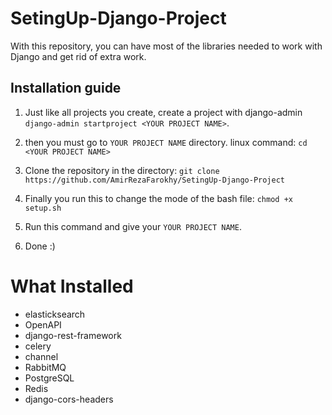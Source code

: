 # SetingUp-Django-Project
With this repository, you can have most of the libraries needed to work with Django and get rid of extra work. 


## Installation guide
1. Just like all projects you create, create a project with django-admin `django-admin startproject <YOUR PROJECT NAME>`. 

2. then you must go to `YOUR PROJECT NAME` directory. linux command: `cd <YOUR PROJECT NAME>`

3. Clone the repository in the directory: 
```git clone https://github.com/AmirRezaFarokhy/SetingUp-Django-Project```

4. Finally you run this to change the mode of the bash file: `chmod +x setup.sh`

5. Run this command and give your `YOUR PROJECT NAME`. 

6. Done :)


# What Installed
* elasticksearch
* OpenAPI
* django-rest-framework
* celery
* channel
* RabbitMQ
* PostgreSQL
* Redis
* django-cors-headers



